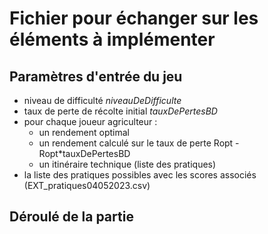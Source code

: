 # Fichier pour échanger sur les éléments à implémenter

## Paramètres d'entrée du jeu

- niveau de difficulté *niveauDeDifficulte*
- taux de perte de récolte initial *tauxDePertesBD*
- pour chaque joueur agriculteur :
  - un rendement optimal
  - un rendement calculé sur le taux de perte Ropt - Ropt*tauxDePertesBD
  - un itinéraire technique (liste des pratiques)
- la liste des pratiques possibles avec les scores associés (EXT_pratiques04052023.csv)

## Déroulé de la partie



